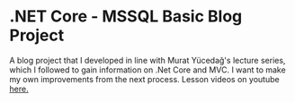 # .NET Core - MSSQL Basic Blog Project

A blog project that I developed in line with Murat Yücedağ's lecture series, which I followed to gain information on .Net Core and MVC. I want to make my own improvements from the next process.
Lesson videos on youtube <a href="https://www.youtube.com/playlist?list=PLKnjBHu2xXNNkinaVhPqPZG0ubaLN63ci">here.</a>
